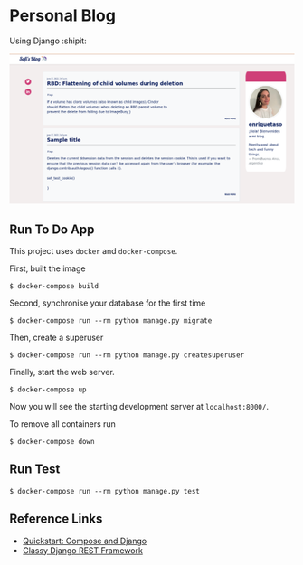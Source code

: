 # Personal Blog
Using Django :shipit:

![Sample of the app](sample.png)

## Run To Do App
This project uses `docker` and `docker-compose`.

First, built the image
```
$ docker-compose build
```

Second, synchronise your database for the first time
```
$ docker-compose run --rm python manage.py migrate
```

Then, create a superuser
```
$ docker-compose run --rm python manage.py createsuperuser
```

Finally, start the web server. 
```
$ docker-compose up
```
Now you will see the starting development server at `localhost:8000/`.

To remove all containers run
```
$ docker-compose down
```


## Run Test

```
$ docker-compose run --rm python manage.py test

```

## Reference Links
- [Quickstart: Compose and Django](https://docs.docker.com/samples/django/)
- [Classy Django REST Framework](https://www.cdrf.co/)
